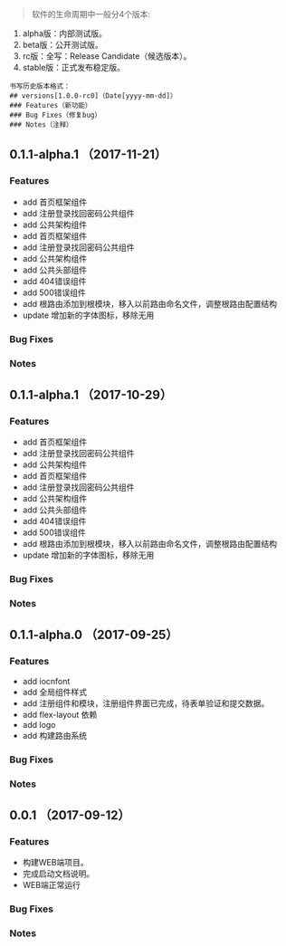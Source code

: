 > 软件的生命周期中一般分4个版本:
1. alpha版：内部测试版。
2. beta版：公开测试版。
3. rc版：全写：Release Candidate（候选版本）。
4. stable版：正式发布稳定版。
```
书写历史版本格式：
## versions[1.0.0-rc0]（Date[yyyy-mm-dd]）
### Features（新功能）
### Bug Fixes（修复bug）
### Notes（注释）
```

## 0.1.1-alpha.1 （2017-11-21）
### Features
- add 首页框架组件
- add 注册登录找回密码公共组件
- add 公共架构组件
- add 首页框架组件
- add 注册登录找回密码公共组件
- add 公共架构组件
- add 公共头部组件
- add 404错误组件
- add 500错误组件
- add 根路由添加到根模块，移入以前路由命名文件，调整根路由配置结构
- update 增加新的字体图标，移除无用
### Bug Fixes
### Notes

## 0.1.1-alpha.1 （2017-10-29）
### Features
- add 首页框架组件
- add 注册登录找回密码公共组件
- add 公共架构组件
- add 首页框架组件
- add 注册登录找回密码公共组件
- add 公共架构组件
- add 公共头部组件
- add 404错误组件
- add 500错误组件
- add 根路由添加到根模块，移入以前路由命名文件，调整根路由配置结构
- update 增加新的字体图标，移除无用
### Bug Fixes
### Notes

## 0.1.1-alpha.0 （2017-09-25）
### Features
- add iocnfont
- add 全局组件样式
- add 注册组件和模块，注册组件界面已完成，待表单验证和提交数据。
- add flex-layout 依赖
- add logo
- add 构建路由系统
### Bug Fixes
### Notes

## 0.0.1 （2017-09-12）
### Features
- 构建WEB端项目。
- 完成启动文档说明。
- WEB端正常运行
### Bug Fixes
### Notes
